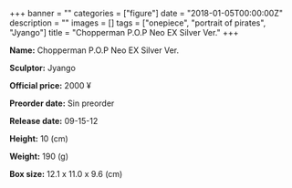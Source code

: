 +++
banner = ""
categories = ["figure"]
date = "2018-01-05T00:00:00Z"
description = ""
images = []
tags = ["onepiece", "portrait of pirates", "Jyango"]
title = "Chopperman P.O.P Neo EX Silver Ver."
+++

**Name:** Chopperman P.O.P Neo EX Silver Ver.

**Sculptor:** Jyango

**Official price:** 2000 ¥

**Preorder date:** Sin preorder

**Release date:** 09-15-12

**Height:** 10 (cm)

**Weight:** 190 (g)

**Box size:** 12.1 x 11.0 x 9.6 (cm)
